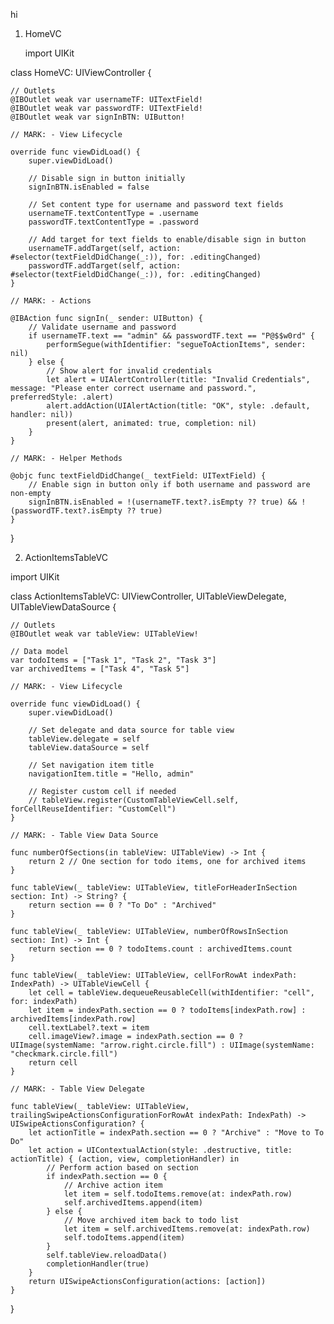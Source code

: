 hi
1. HomeVC

    import UIKit

class HomeVC: UIViewController {
    
    // Outlets
    @IBOutlet weak var usernameTF: UITextField!
    @IBOutlet weak var passwordTF: UITextField!
    @IBOutlet weak var signInBTN: UIButton!
    
    // MARK: - View Lifecycle
    
    override func viewDidLoad() {
        super.viewDidLoad()
        
        // Disable sign in button initially
        signInBTN.isEnabled = false
        
        // Set content type for username and password text fields
        usernameTF.textContentType = .username
        passwordTF.textContentType = .password
        
        // Add target for text fields to enable/disable sign in button
        usernameTF.addTarget(self, action: #selector(textFieldDidChange(_:)), for: .editingChanged)
        passwordTF.addTarget(self, action: #selector(textFieldDidChange(_:)), for: .editingChanged)
    }
    
    // MARK: - Actions
    
    @IBAction func signIn(_ sender: UIButton) {
        // Validate username and password
        if usernameTF.text == "admin" && passwordTF.text == "P@$$w0rd" {
            performSegue(withIdentifier: "segueToActionItems", sender: nil)
        } else {
            // Show alert for invalid credentials
            let alert = UIAlertController(title: "Invalid Credentials", message: "Please enter correct username and password.", preferredStyle: .alert)
            alert.addAction(UIAlertAction(title: "OK", style: .default, handler: nil))
            present(alert, animated: true, completion: nil)
        }
    }
    
    // MARK: - Helper Methods
    
    @objc func textFieldDidChange(_ textField: UITextField) {
        // Enable sign in button only if both username and password are non-empty
        signInBTN.isEnabled = !(usernameTF.text?.isEmpty ?? true) && !(passwordTF.text?.isEmpty ?? true)
    }
}





2. ActionItemsTableVC


 import UIKit

class ActionItemsTableVC: UIViewController, UITableViewDelegate, UITableViewDataSource {
    
    // Outlets
    @IBOutlet weak var tableView: UITableView!
    
    // Data model
    var todoItems = ["Task 1", "Task 2", "Task 3"]
    var archivedItems = ["Task 4", "Task 5"]
    
    // MARK: - View Lifecycle
    
    override func viewDidLoad() {
        super.viewDidLoad()
        
        // Set delegate and data source for table view
        tableView.delegate = self
        tableView.dataSource = self
        
        // Set navigation item title
        navigationItem.title = "Hello, admin"
        
        // Register custom cell if needed
        // tableView.register(CustomTableViewCell.self, forCellReuseIdentifier: "CustomCell")
    }
    
    // MARK: - Table View Data Source
    
    func numberOfSections(in tableView: UITableView) -> Int {
        return 2 // One section for todo items, one for archived items
    }
    
    func tableView(_ tableView: UITableView, titleForHeaderInSection section: Int) -> String? {
        return section == 0 ? "To Do" : "Archived"
    }
    
    func tableView(_ tableView: UITableView, numberOfRowsInSection section: Int) -> Int {
        return section == 0 ? todoItems.count : archivedItems.count
    }
    
    func tableView(_ tableView: UITableView, cellForRowAt indexPath: IndexPath) -> UITableViewCell {
        let cell = tableView.dequeueReusableCell(withIdentifier: "cell", for: indexPath)
        let item = indexPath.section == 0 ? todoItems[indexPath.row] : archivedItems[indexPath.row]
        cell.textLabel?.text = item
        cell.imageView?.image = indexPath.section == 0 ? UIImage(systemName: "arrow.right.circle.fill") : UIImage(systemName: "checkmark.circle.fill")
        return cell
    }
    
    // MARK: - Table View Delegate
    
    func tableView(_ tableView: UITableView, trailingSwipeActionsConfigurationForRowAt indexPath: IndexPath) -> UISwipeActionsConfiguration? {
        let actionTitle = indexPath.section == 0 ? "Archive" : "Move to To Do"
        let action = UIContextualAction(style: .destructive, title: actionTitle) { (action, view, completionHandler) in
            // Perform action based on section
            if indexPath.section == 0 {
                // Archive action item
                let item = self.todoItems.remove(at: indexPath.row)
                self.archivedItems.append(item)
            } else {
                // Move archived item back to todo list
                let item = self.archivedItems.remove(at: indexPath.row)
                self.todoItems.append(item)
            }
            self.tableView.reloadData()
            completionHandler(true)
        }
        return UISwipeActionsConfiguration(actions: [action])
    }
}


